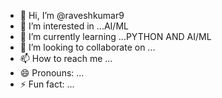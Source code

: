 - 👋 Hi, I’m @raveshkumar9
- 👀 I’m interested in ...AI/ML
- 🌱 I’m currently learning ...PYTHON AND AI/ML
- 💞️ I’m looking to collaborate on ...
- 📫 How to reach me ...
- 😄 Pronouns: ...
- ⚡ Fun fact: ...

<!---
raveshkumar9/raveshkumar9 is a ✨ special ✨ repository because its `README.md` (this file) appears on your GitHub profile.
You can click the Preview link to take a look at your changes.
--->
